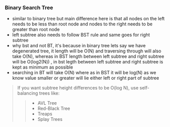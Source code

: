 ### Binary Search Tree
- similar to binary tree but main difference here is that all nodes on the left needs to be less than root node and nodes to the right needs to be greater than root node
- left subtree also needs to follow BST rule and same goes for right subtree
- why bst and not BT, it's because in binary tree lets say we have degenerated tree, it length will be O(N) and traversing through will also take O(N), whereas in BST length between left subtree and right subtree will be O(log2(N)) , in bst legth between left subtree and right subtree is kept as minimum as possible
- searching in BT will take O(N) where as in BST it will be log(N) as we know value smaller or greater will lie either left or right part of subtree

> If you want subtree height differences to be O(log N), use self-balancing trees like:
>>- AVL Tree
>>- Red-Black Tree
>>- Treaps
>>- Splay Trees
